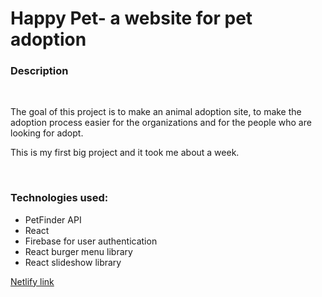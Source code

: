
<h1> Happy Pet- a website for pet adoption</h1> 
<h3>Description</h3><br/>
<p>The goal of this project is to make an animal adoption site, to make the adoption process easier for the organizations and for the people who are looking for adopt. <p>
<p>This is my first big project and it took me about a week. </p><br/>
<h3>Technologies used:</h3>
<ul>
<li>PetFinder API </li>
<li>React</li>
<li>Firebase for user authentication</li>
<li>React burger menu library</li>
<li>React slideshow library</li>
</ul>
<a href="https://happy-pet-app.netlify.app/">Netlify link </a>
